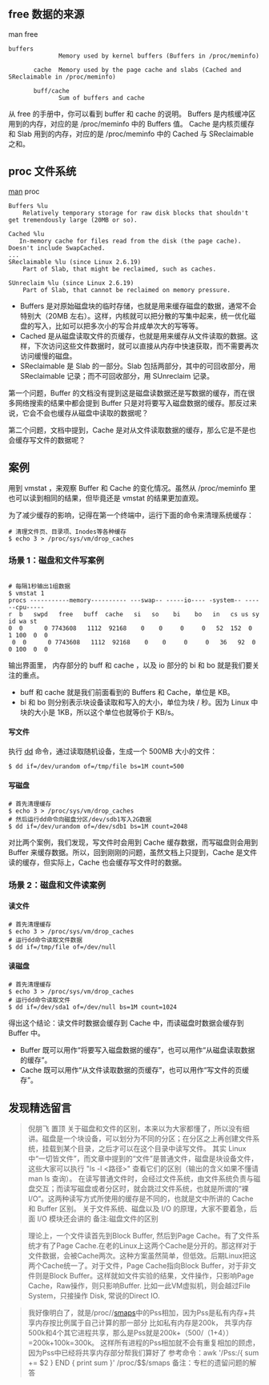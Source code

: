 ## free 数据的来源
man free
```
buffers
              Memory used by kernel buffers (Buffers in /proc/meminfo)

       cache  Memory used by the page cache and slabs (Cached and SReclaimable in /proc/meminfo)

       buff/cache
              Sum of buffers and cache
```
从 free 的手册中，你可以看到 buffer 和 cache 的说明。
Buffers 是内核缓冲区用到的内存，对应的是 /proc/meminfo 中的 Buffers 值。
Cache 是内核页缓存和 Slab 用到的内存，对应的是 /proc/meminfo 中的 Cached 与 SReclaimable 之和。
## proc 文件系统
[man][1] proc
```
Buffers %lu
    Relatively temporary storage for raw disk blocks that shouldn't get tremendously large (20MB or so).

Cached %lu
   In-memory cache for files read from the disk (the page cache).  Doesn't include SwapCached.
...
SReclaimable %lu (since Linux 2.6.19)
    Part of Slab, that might be reclaimed, such as caches.

SUnreclaim %lu (since Linux 2.6.19)
    Part of Slab, that cannot be reclaimed on memory pressure.
```
* Buffers 是对原始磁盘块的临时存储，也就是用来缓存磁盘的数据，通常不会特别大（20MB 左右）。这样，内核就可以把分散的写集中起来，统一优化磁盘的写入，比如可以把多次小的写合并成单次大的写等等。
* Cached 是从磁盘读取文件的页缓存，也就是用来缓存从文件读取的数据。这样，下次访问这些文件数据时，就可以直接从内存中快速获取，而不需要再次访问缓慢的磁盘。
* SReclaimable 是 Slab 的一部分。Slab 包括两部分，其中的可回收部分，用 SReclaimable 记录；而不可回收部分，用 SUnreclaim 记录。

第一个问题，Buffer 的文档没有提到这是磁盘读数据还是写数据的缓存，而在很多网络搜索的结果中都会提到 Buffer 只是对将要写入磁盘数据的缓存。那反过来说，它会不会也缓存从磁盘中读取的数据呢？

第二个问题，文档中提到，Cache 是对从文件读取数据的缓存，那么它是不是也会缓存写文件的数据呢？

## 案例
用到 vmstat ，来观察 Buffer 和 Cache 的变化情况。虽然从 /proc/meminfo 里也可以读到相同的结果，但毕竟还是 vmstat 的结果更加直观。

为了减少缓存的影响，记得在第一个终端中，运行下面的命令来清理系统缓存：
```
# 清理文件页、目录项、Inodes等各种缓存
$ echo 3 > /proc/sys/vm/drop_caches
```

### 场景 1：磁盘和文件写案例
```

# 每隔1秒输出1组数据
$ vmstat 1
procs -----------memory---------- ---swap-- -----io---- -system-- ------cpu-----
r  b   swpd   free   buff  cache   si   so    bi    bo   in   cs us sy id wa st
0  0      0 7743608   1112  92168    0    0     0     0   52  152  0  1 100  0  0
 0  0      0 7743608   1112  92168    0    0     0     0   36   92  0  0 100  0  0
 ```
 输出界面里， 内存部分的 buff 和 cache ，以及 io 部分的 bi 和 bo 就是我们要关注的重点。
 * buff 和 cache 就是我们前面看到的 Buffers 和 Cache，单位是 KB。
 * bi 和 bo 则分别表示块设备读取和写入的大小，单位为块 / 秒。因为 Linux 中块的大小是 1KB，所以这个单位也就等价于 KB/s。
#### 写文件
 执行 [dd][2] 命令，通过读取随机设备，生成一个 500MB 大小的文件：
```
$ dd if=/dev/urandom of=/tmp/file bs=1M count=500
```
#### 写磁盘
```
# 首先清理缓存
$ echo 3 > /proc/sys/vm/drop_caches
# 然后运行dd命令向磁盘分区/dev/sdb1写入2G数据
$ dd if=/dev/urandom of=/dev/sdb1 bs=1M count=2048
```
对比两个案例，我们发现，写文件时会用到 Cache 缓存数据，而写磁盘则会用到 Buffer 来缓存数据。所以，回到刚刚的问题，虽然文档上只提到，Cache 是文件读的缓存，但实际上，Cache 也会缓存写文件时的数据。

### 场景 2：磁盘和文件读案例
#### 读文件
```
# 首先清理缓存
$ echo 3 > /proc/sys/vm/drop_caches
# 运行dd命令读取文件数据
$ dd if=/tmp/file of=/dev/null
```
#### 读磁盘
```
# 首先清理缓存
$ echo 3 > /proc/sys/vm/drop_caches
# 运行dd命令读取文件
$ dd if=/dev/sda1 of=/dev/null bs=1M count=1024
```
得出这个结论：读文件时数据会缓存到 Cache 中，而读磁盘时数据会缓存到 Buffer 中。

* Buffer 既可以用作“将要写入磁盘数据的缓存”，也可以用作“从磁盘读取数据的缓存”。
* Cache 既可以用作“从文件读取数据的页缓存”，也可以用作“写文件的页缓存”。

[1]:https://www.jianshu.com/p/e2613db2b569
[2]:https://www.runoob.com/linux/linux-comm-dd.html
[3]:https://stackoverflow.com/questions/9922928/what-does-pss-mean-in-proc-pid-smaps

## 发现精选留言
>倪朋飞 置顶
>关于磁盘和文件的区别，本来以为大家都懂了，所以没有细讲。磁盘是一个块设备，可以划分为不同的分区；在分区之上再创建文件系统，挂载到某个目录，之后才可以在这个目录中读写文件。
>其实 Linux 中“一切皆文件”，而文章中提到的“文件”是普通文件，磁盘是块设备文件，这些大家可以执行 "ls -l <路径>" 查看它们的区别（输出的含义如果不懂请 man ls 查询）。
>在读写普通文件时，会经过文件系统，由文件系统负责与磁盘交互；而读写磁盘或者分区时，就会跳过文件系统，也就是所谓的“裸I/O“。这两种读写方式所使用的缓存是不同的，也就是文中所讲的 Cache 和 Buffer 区别。
>关于文件系统、磁盘以及 I/O 的原理，大家不要着急，后面 I/O 模块还会讲的
备注:磁盘文件的区别

>理论上，一个文件读首先到Block Buffer, 然后到Page Cache。有了文件系统才有了Page Cache.在老的Linux上这两个Cache是分开的。那这样对于文件数据，会被Cache两次。这种方案虽然简单，但低效。后期Linux把这两个Cache统一了。对于文件，Page Cache指向Block Buffer，对于非文件则是Block Buffer。这样就如文件实验的结果，文件操作，只影响Page Cache，Raw操作，则只影响Buffer. 比如一此VM虚拟机，则会越过File System，只接操作 Disk, 常说的Direct IO.

>我好像明白了，就是/proc/<pid>/[smaps][3]中的Pss相加，因为Pss是私有内存+共享内存按比例属于自己计算的那一部分 比如私有内存是200k， 共享内存500k和4个其它进程共享，那么是Pss就是200k+（500/（1+4））=200k+100k=300k。 这样所有进程的Pss相加就不会有重复相加的顾虑，因为Pss中已经将共享内存部分帮我们算好了 参考命令：awk '/Pss:/{ sum += $2 } END { print sum }' /proc/$$/smaps
备注：专栏的遗留问题的解答
